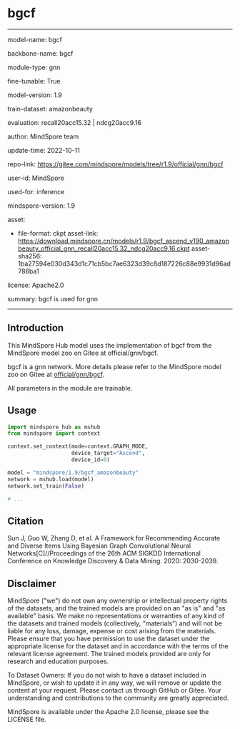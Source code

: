 # bgcf

---

model-name: bgcf

backbone-name: bgcf

module-type: gnn

fine-tunable: True

model-version: 1.9

train-dataset: amazonbeauty

evaluation: recall20acc15.32 | ndcg20acc9.16

author: MindSpore team

update-time: 2022-10-11

repo-link: <https://gitee.com/mindspore/models/tree/r1.9/official/gnn/bgcf>

user-id: MindSpore

used-for: inference

mindspore-version: 1.9

asset:

-
    file-format: ckpt
    asset-link: <https://download.mindspore.cn/models/r1.9/bgcf_ascend_v190_amazonbeauty_official_gnn_recall20acc15.32_ndcg20acc9.16.ckpt>
    asset-sha256: 1ba27594e030d343d1c71cb5bc7ae6323d39c8d187226c88e9931d96ad786ba1

license: Apache2.0

summary: bgcf is used for gnn

---

## Introduction

This MindSpore Hub model uses the implementation of bgcf from the MindSpore model zoo on Gitee at official/gnn/bgcf.

bgcf is a gnn network. More details please refer to the MindSpore model zoo on Gitee at [official/gnn/bgcf](https://gitee.com/mindspore/models/blob/r1.9/official/gnn/bgcf/README.md).

All parameters in the module are trainable.

## Usage

```python
import mindspore_hub as mshub
from mindspore import context

context.set_context(mode=context.GRAPH_MODE,
                    device_target="Ascend",
                    device_id=0)

model = "mindspore/1.9/bgcf_amazonbeauty"
network = mshub.load(model)
network.set_train(False)

# ...
```

## Citation

Sun J, Guo W, Zhang D, et al. A Framework for Recommending Accurate and Diverse Items Using Bayesian Graph Convolutional Neural Networks[C]//Proceedings of the 26th ACM SIGKDD International Conference on Knowledge Discovery & Data Mining. 2020: 2030-2039.

## Disclaimer

MindSpore ("we") do not own any ownership or intellectual property rights of the datasets, and the trained models are provided on an "as is" and "as available" basis. We make no representations or warranties of any kind of the datasets and trained models (collectively, “materials”) and will not be liable for any loss, damage, expense or cost arising from the materials. Please ensure that you have permission to use the dataset under the appropriate license for the dataset and in accordance with the terms of the relevant license agreement. The trained models provided are only for research and education purposes.

To Dataset Owners: If you do not wish to have a dataset included in MindSpore, or wish to update it in any way, we will remove or update the content at your request. Please contact us through GitHub or Gitee. Your understanding and contributions to the community are greatly appreciated.

MindSpore is available under the Apache 2.0 license, please see the LICENSE file.

